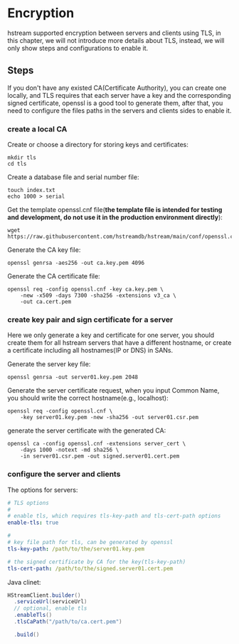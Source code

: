 # Encryption
hstream supported encryption between servers and clients using TLS,
in this chapter, we will not introduce more details about TLS, 
instead, we will only show steps and configurations to enable it.

## Steps
If you don't have any existed CA(Certificate Authority),
you can create one locally,
and TLS requires that each server have a key
and the corresponding signed certificate,
openssl is a good tool to generate them,
after that, you need to configure the files paths
in the servers and clients sides to enable it.

### create a local CA

Create or choose a directory for storing keys and certificates:
```shell
mkdir tls
cd tls
```

Create a database file and serial number file:
```shell
touch index.txt
echo 1000 > serial
```

Get the template openssl.cnf file(**the template file is intended for testing and development,
do not use it in the production environment directly**):
```shell
wget https://raw.githubusercontent.com/hstreamdb/hstream/main/conf/openssl.cnf
```

Generate the CA key file:
```shell
openssl genrsa -aes256 -out ca.key.pem 4096
```

Generate the CA certificate file:
```shell
openssl req -config openssl.cnf -key ca.key.pem \
    -new -x509 -days 7300 -sha256 -extensions v3_ca \
    -out ca.cert.pem
```

### create key pair and sign certificate for a server
Here we only generate a key and certificate for one server,
you should create them for all hstream servers that have a different hostname,
or create a certificate including all hostnames(IP or DNS) in SANs.

Generate the server key file:
```shell
openssl genrsa -out server01.key.pem 2048
```

Generate the server certificate request,
when you input Common Name,
you should write the correct hostname(e.g., localhost):
```shell
openssl req -config openssl.cnf \
    -key server01.key.pem -new -sha256 -out server01.csr.pem
```

generate the server certificate with the generated CA:
```shell
openssl ca -config openssl.cnf -extensions server_cert \
    -days 1000 -notext -md sha256 \
    -in server01.csr.pem -out signed.server01.cert.pem
```

### configure the server and clients
The options for servers:
```yaml
# TLS options
#
# enable tls, which requires tls-key-path and tls-cert-path options
enable-tls: true

#
# key file path for tls, can be generated by openssl
tls-key-path: /path/to/the/server01.key.pem

# the signed certificate by CA for the key(tls-key-path)
tls-cert-path: /path/to/the/signed.server01.cert.pem
```

Java clinet:
```java
HStreamClient.builder()
  .serviceUrl(serviceUrl)
  // optional, enable tls
  .enableTls()
  .tlsCaPath("/path/to/ca.cert.pem")

  .build()
```
